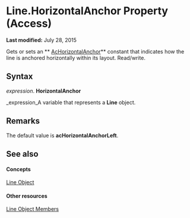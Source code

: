 
# Line.HorizontalAnchor Property (Access)

 **Last modified:** July 28, 2015

Gets or sets an  ** [AcHorizontalAnchor](2b9f0574-252d-7957-d25d-cb382d2cee73.md)** constant that indicates how the line is anchored horizontally within its layout. Read/write.

## Syntax

 _expression_. **HorizontalAnchor**

 _expression_A variable that represents a  **Line** object.


## Remarks

The default value is  **acHorizontalAnchorLeft**. 


## See also


#### Concepts


 [Line Object](b4a98150-1136-1a28-7d24-7029b371aee7.md)
#### Other resources


 [Line Object Members](4af22ace-2975-6381-80ef-3b0f7f53eb3e.md)
